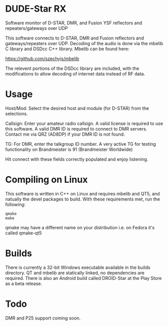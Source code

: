 # DUDE-Star RX
Software monitor of D-STAR, DMR, and Fusion YSF reflectors and repeaters/gateways over UDP

This software connects to D-STAR, DMR and Fusion reflectors and gateways/repeaters over UDP.  Decoding of the audio is done via the mbelib C library and DSDcc C++ library.  Mbelib can be found here:

https://github.com/szechyjs/mbelib

The relevent portions of the DSDcc library are included, with the modifications to allow decoding of internet data instead of RF data.

# Usage
Host/Mod: Select the desired host and module (for D-STAR) from the selections.

Callsign:  Enter your amateur radio callsign.  A valid license is required to use this software.  A valid DMR ID is required to connect to DMR servers.  Contact me via QRZ (AD8DP) if your DMR ID is not found.

TG:  For DMR, enter the talkgroup ID number.  A very active TG for testing functionality on Brandmeister is 91 (Brandmeister Worldwide)

Hit connect with these fields correctly populated and enjoy listening.

# Compiling on Linux
This software is written in C++ on Linux and requires mbelib and QT5, and natually the devel packages to build.  With these requirements met, run the following:
```
qmake
make
```
qmake may have a different name on your distribution i.e. on Fedora it's called qmake-qt5

# Builds
There is currently a 32-bit Windows executable available in the builds directory.  QT and mbelib are statically linked, no dependencies are required.
There is also an Android build called DROID-Star at the Play Store as a beta release.

# Todo
DMR and P25 support coming soon.
